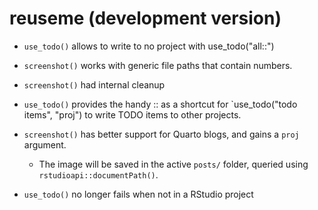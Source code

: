 # reuseme (development version)

* `use_todo()` allows to write to no project with use_todo("all::")

* `screenshot()` works with generic file paths that contain numbers.

* `screenshot()` had internal cleanup

* `use_todo()` provides the handy <proj>::<todo items> as a shortcut for `use_todo("todo items", "proj") to write TODO items to other projects.

* `screenshot()` has better support for Quarto blogs, and gains a `proj` argument.

  - The image will be saved in the active `posts/` folder, queried using `rstudioapi::documentPath()`.

* `use_todo()` no longer fails when not in a RStudio project
